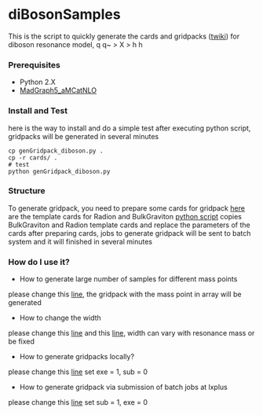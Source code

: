 # diBosonSamples
This is the script to quickly generate the cards and gridpacks ([twiki](https://twiki.cern.ch/twiki/bin/viewauth/CMS/QuickGuideMadGraph5aMCatNLO#Create_the_gridpacks_for_each_pr)) for diboson resonance model, q q~ > X > h h

### Prerequisites
* Python 2.X
* [MadGraph5_aMCatNLO](https://launchpad.net/mg5amcnlo)

### Install and Test
here is the way to install and do a simple test
after executing python script, gridpacks will be generated in several minutes

```
cp genGridpack_diboson.py .
cp -r cards/ . 
# test
python genGridpack_diboson.py
```

### Structure
To generate gridpack, you need to prepare some cards for gridpack
[here](cards/) are the template cards for Radion and BulkGraviton
[python script](genGridpack_diboson.py) copies BulkGraviton and Radion template cards and replace the parameters of the cards
after preparing cards, jobs to generate gridpack will be sent to batch system and it will finished in several minutes 

### How do I use it?
* How to generate large number of samples for different mass points

please change this [line](genGridpack_diboson.py#L15), the gridpack with the mass point in array will be generated

* How to change the width

please change this [line](genGridpack_diboson.py#L16) and this [line](genGridpack_diboson.py#L22-L23), width can vary with resonance mass or be fixed  

* How to generate gridpacks locally?

please change this [line](genGridpack_diboson.py#L7-L8)
set exe = 1, sub = 0

* How to generate gridpack via submission of batch jobs at lxplus

please change this [line](genGridpack_diboson.py#L7-L8)
set sub = 1, exe = 0
